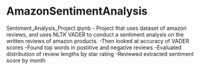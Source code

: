 # AmazonSentimentAnalysis

Sentiment_Analysis_Project.ipynb - Project that uses dataset of amazon reviews, and uses NLTK VADER to conduct a sentiment analysis on the written reviews of amazon products. 
-Then looked at accuracy of VADER scores
-Found top words in postitive and negative reviews
-Evaluated distribution of review lengths by star rating
-Reviewed extracted sentiment score by month 


